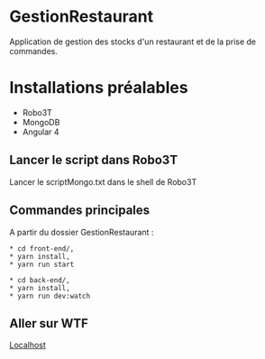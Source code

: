 # GestionRestaurant
Application de gestion des stocks d'un restaurant et de la prise de commandes.

# Installations préalables
* Robo3T
* MongoDB
* Angular 4

## Lancer le script dans Robo3T
Lancer le scriptMongo.txt dans le shell de Robo3T

## Commandes principales
A partir du dossier GestionRestaurant :
```
* cd front-end/,
* yarn install,
* yarn run start
```
```
* cd back-end/,
* yarn install,
* yarn run dev:watch
```

## Aller sur WTF
[Localhost](http://localhost:4200/#/home)
